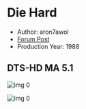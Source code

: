 # Die Hard

* Author: aron7awol
* [Forum Post](https://www.avsforum.com/threads/bass-eq-for-filtered-movies.2995212/post-58335828)
* Production Year: 1988

## DTS-HD MA 5.1

![img 0](https://i.imgur.com/ZIhhxsb.jpg)

![img 0](https://i.imgur.com/cdKJru9.jpg)

